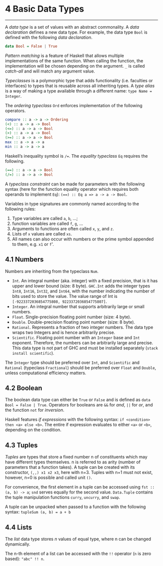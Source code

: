 # 4 Basic Data Types
---

A *data type* is a set of values with an abstract commonality. A *data declaration* defines a new data type. For example, the data type `Bool` is defined with the following _data declaration_.

```haskell
data Bool = False | True
```

*Pattern matching* is a feature of Haskell that allows multiple implementations of the same function. When calling the function, the implementation will be chosen depending on the argument. `_` is called _catch-all_ and will match any argument value.

*Typeclasses* is a polymorphic type that adds functionality (i.e. faculties or interfaces) to types that is reusable across all inheriting types. A *type alias* is a way of making a type available through a different name: `type Name = Integer`.

The *ordering typeclass* `Ord` enforces implementation of the following operators.

```haskell
compare :: a -> a -> Ordering
(<) :: a -> a -> Bool
(<=) :: a -> a -> Bool
(>) :: a -> a -> Bool
(>=) :: a -> a -> Bool
max :: a -> a -> a
min :: a -> a -> a
```

Haskell’s inequality symbol is `/=`. The *equality typeclass* `Eq` requires the following.

```haskell
(==) :: a -> a -> Bool
(/=) :: a -> a -> Bool
```

A *typeclass constraint* can be made for parameters with the following syntax (here for the function equality operator which requires both operands to implement `Eq`): `(==) :: Eq a => a -> a -> Bool`.

Variables in type signatures are commonly named according to the following rules:
1. Type variables are called `a`, `b`, …;
2. function variables are called `f`, `g`, …
3. Arguments to functions are often called `x`, `y`, and `z`.
4. Lists of `x` values are called `xs`.
5. All names can also occur with numbers or the prime symbol appended to them, e.g. `x1` or `f`'.

## 4.1 Numbers
Numbers are inheriting from the typeclass `Num`.

- `Int`. An integral number (aka. integer) with a fixed precision, that is it has upper and lower bound (size: 8 byte). `GHC.Int` adds the integer types `Int8`, `Int16`, `Int32`, and `Int64`, with the number indicating the number of bits used to store the value. The value range of Int is `[-9223372036854775808, 9223372036854775807]`.
- `Integer`. An integral number that supports arbitrarily large or small numbers.
- `Float`. Single-precision floating point number (size: 4 byte).
- `Double`. Double-precision floating point number (size: 8 byte).
- `Rational`. Represents a fraction of two integer numbers. The data type wraps two Integers and is hence arbitrarily precise.
- `Scientific`. Floating point number with an `Integer` base and `Int` exponent. Therefore, the numbers can be arbitrarily large and precise. This data type is not part of GHC and must be installed separately (`stack install scientific`).

The `Integer` type should be preferred over `Int`, and `Scientific` and `Rational` (typeclass `Fractional`) should be preferred over `Float` and `Double`, unless computational efficiency matters.

## 4.2 Boolean
The boolean data type can either be `True` or `False` and is defined as `data Bool = False | True`. Operators for booleans are `&&` for *and*, `||` for *or*, and the function `not` for *inversion*.

Haskell features *if expressions* with the following syntax: `if <condition> then <a> else <b>`. The entire if expression evaluates to either `<a>` or `<b>`, depending on the condition.

## 4.3 Tuples
*Tuples* are types that store a fixed number n of constituents which may have different types themselves. n is referred to as arity (number of parameters that a function takes). A tuple can be created with its constructor, `(,,) x1 x2 x3`, here with n=3. Tuples with n=1 must not exist, however, n=0 is possible and called unit `()`.

For convenience, the first element in a tuple can be accessed using `fst :: (a, b) -> a`; `snd` serves equally for the second value. `Data.Tuple` contains the tuple manipulation functions `curry`, `uncurry`, and `swap`.

A tuple can be unpacked when passed to a function with the following syntax: `tupleSum (a, b) = a + b`

## 4.4 Lists
The *list* data type stores _n_ values of equal type, where n can be changed dynamically.

The n-th element of a list can be accessed with the `!!` operator (`n` is zero based): `"abc" !! n`.